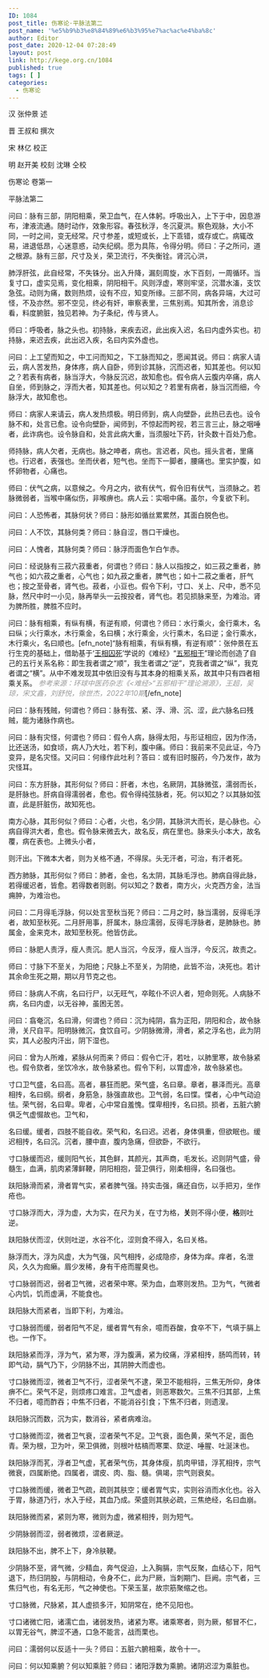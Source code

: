 ```yaml
---
ID: 1084
post_title: 伤寒论·平脉法第二
post_name: '%e5%b9%b3%e8%84%89%e6%b3%95%e7%ac%ac%e4%ba%8c'
author: Editor
post_date: 2020-12-04 07:28:49
layout: post
link: http://kege.org.cn/1084
published: true
tags: [ ]
categories:
  - 伤寒论
---
```

<!-- wp:paragraph -->
<p>汉 张仲景 述</p>
<p>晋 王叔和 撰次</p>
<p>宋 林亿 校正</p>
<p>明 赵开美 校刻 沈琳 仝校</p>
<p>伤寒论 卷第一</p>
<p>平脉法第二</p>
<!-- /wp:paragraph -->

<!-- wp:paragraph -->
<p>问曰：脉有三部，阴阳相乘，荣卫血气，在人体躬。呼吸出入，上下于中，因息游布，津液流通。随时动作，效象形容。春弦秋浮，冬沉夏洪。察色观脉，大小不同，一时之间，变无经常。尺寸参差，或短或长，上下乖错，或存或亡。病辄改易，进退低昂，心迷意惑，动失纪纲。愿为具陈，令得分明。师曰：子之所问，道之根源。脉有三部，尺寸及关，荣卫流行，不失衡铨。肾沉心洪，</p>
<!-- /wp:paragraph -->

<!-- wp:paragraph -->
<p>肺浮肝弦，此自经常，不失铢分。出入升降，漏刻周旋，水下百刻，一周循环。当复寸口，虚实见焉，变化相乘，阴阳相干。风则浮虚，寒则牢坚，沉潜水滀，支饮急弦。动则为痛，数则热烦，设有不应，知变所缘。三部不同，病各异端，大过可怪，不及亦然。邪不空见，终必有奸，审察表里，三焦别焉。知其所舍，消息诊看，料度腑脏，独见若神。为子条纪，传与贤人。</p>
<!-- /wp:paragraph -->

<!-- wp:paragraph -->
<p>师曰：呼吸者，脉之头也。初持脉，来疾去迟，此出疾入迟，名曰内虚外实也。初持脉，来迟去疾，此出迟入疾，名曰内实外虚也。</p>
<!-- /wp:paragraph -->

<!-- wp:paragraph -->
<p>问曰：上工望而知之，中工问而知之，下工脉而知之，愿闻其说。师曰：病家人请云，病人苦发热，身体疼，病人自卧，师到诊其脉，沉而迟者，知其差也。何以知之？若表有病者，脉当浮大，今脉反沉迟，故知愈也。假令病人云腹内卒痛，病人自坐，师到脉之，浮而大者，知其差也。何以知之？若里有病者，脉当沉而细，今脉浮大，故知愈也。</p>
<!-- /wp:paragraph -->

<!-- wp:paragraph --><!-- /wp:paragraph -->

<!-- wp:paragraph -->
<p>师曰：病家人来请云，病人发热烦极。明日师到，病人向壁卧，此热已去也。设令脉不和，处言已愈。设令向壁卧，闻师到，不惊起而盻视，若三言三止，脉之咽唾者，此诈病也。设令脉自和，处言此病大重，当须服吐下药，针灸数十百处乃愈。</p>
<!-- /wp:paragraph -->

<!-- wp:paragraph -->
<p>师持脉，病人欠者，无病也。脉之呻者，病也。言迟者，风也。摇头言者，里痛也。行迟者，表强也。坐而伏者，短气也。坐而下一脚者，腰痛也。里实护腹，如怀卵物者，心痛也。</p>
<!-- /wp:paragraph -->

<!-- wp:paragraph -->
<p>师曰：伏气之病，以意候之。今月之内，欲有伏气，假令旧有伏气，当须脉之。若脉微弱者，当喉中痛似伤，非喉痹也。病人云：实咽中痛。虽尔，今复欲下利。</p>
<!-- /wp:paragraph -->

<!-- wp:paragraph -->
<p>问曰：人恐怖者，其脉何状？师曰：脉形如循丝累累然，其面白脱色也。</p>
<!-- /wp:paragraph -->

<!-- wp:paragraph -->
<p>问曰：人不饮，其脉何类？师曰：脉自涩，唇口干燥也。</p>
<!-- /wp:paragraph -->

<!-- wp:paragraph -->
<p>问曰：人愧者，其脉何类？师曰：脉浮而面色乍白乍赤。</p>
<!-- /wp:paragraph -->

<!-- wp:paragraph -->
<p>问曰：经说脉有三菽六菽重者，何谓也？师曰：脉人以指按之，如三菽之重者，肺气也；如六菽之重者，心气也；如九菽之重者，脾气也；如十二菽之重者，肝气也；按之至骨者，肾气也。菽者，小豆也。假令下利，寸口、关上、尺中，悉不见脉，然尺中时一小见，脉再举头一云按投者，肾气也。若见损脉来至，为难治。肾为脾所胜，脾胜不应时。</p>
<!-- /wp:paragraph -->

<!-- wp:paragraph -->
<p>问曰：脉有相乘，有纵有横，有逆有顺，何谓也？师曰：水行乘火，金行乘木，名曰纵；火行乘水，木行乘金，名曰横；水行乘金，火行乘木，名曰逆；金行乘水，木行乘火，名曰顺也。[efn_note]“脉有相乘，有纵有横，有逆有顺”：张仲景在五行生克的基础上，借助基于‘<a href="http://kege.org.cn/encyclopedia/%e7%8e%8b%e7%9b%b8%e5%9b%9a%e6%ad%bb">王相囚死</a>’学说的《难经》“<a href="http://kege.org.cn/encyclopedia/%e4%ba%94%e9%82%aa">五邪相干</a>”理论而创造了自己的五行关系名称：即生我者谓之“顺”，我生者谓之“逆”，克我者谓之“纵”，我克者谓之“横”。从中不难发现其中依旧没有与其本身的相乘关系，故其中只有四者相乘关系。 <span style="color: #999999;"><em>参考来源：环球中医药杂志《&lt;难经&gt;“五邪相干”理论溯源》，王超，吴琼，宋文鑫，刘舒悦，徐世杰，2022年10期</em></span>[/efn_note]</p>
<!-- /wp:paragraph -->

<!-- wp:paragraph -->
<p>问曰：脉有残贼，何谓也？师曰：脉有弦、紧、浮、滑、沉、涩，此六脉名曰残贼，能为诸脉作病也。</p>
<!-- /wp:paragraph -->

<!-- wp:paragraph -->
<p>问曰：脉有灾怪，何谓也？师曰：假令人病，脉得太阳，与形证相应，因为作汤，比还送汤，如食顷，病人乃大吐，若下利，腹中痛。师曰：我前来不见此证，今乃变异，是名灾怪。又问曰：何缘作此吐利？答曰：或有旧时服药，今乃发作，故为灾怪耳。</p>
<!-- /wp:paragraph -->

<!-- wp:paragraph -->
<p>问曰：东方肝脉，其形何似？师曰：肝者，木也，名厥阴，其脉微弦，濡弱而长，是肝脉也。肝病自得濡弱者，愈也。假令得纯弦脉者，死。何以知之？以其脉如弦直，此是肝脏伤，故知死也。</p>
<!-- /wp:paragraph -->

<!-- wp:paragraph -->
<p>南方心脉，其形何似？师曰：心者，火也，名少阴，其脉洪大而长，是心脉也。心病自得洪大者，愈也。假令脉来微去大，故名反，病在里也。脉来头小本大，故名覆，病在表也。上微头小者，</p>
<!-- /wp:paragraph -->

<!-- wp:paragraph -->
<p>则汗出。下微本大者，则为关格不通，不得尿。头无汗者，可治，有汗者死。</p>
<!-- /wp:paragraph -->

<!-- wp:paragraph -->
<p>西方肺脉，其形何似？师曰：肺者，金也，名太阴，其脉毛浮也。肺病自得此脉，若得缓迟者，皆愈。若得数者则剧。何以知之？数者，南方火，火克西方金，法当痈肿，为难治也。</p>
<!-- /wp:paragraph -->

<!-- wp:paragraph -->
<p>问曰：二月得毛浮脉，何以处言至秋当死？师曰：二月之时，脉当濡弱，反得毛浮者，故知至秋死。二月肝用事，肝属木，脉应濡弱，反得毛浮脉者，是肺脉也。肺属金，金来克木，故知至秋死。他皆仿此。</p>
<!-- /wp:paragraph -->

<!-- wp:paragraph -->
<p>师曰：脉肥人责浮，瘦人责沉。肥人当沉，今反浮，瘦人当浮，今反沉，故责之。</p>
<!-- /wp:paragraph -->

<!-- wp:paragraph -->
<p>师曰：寸脉下不至关，为阳绝；尺脉上不至关，为阴绝，此皆不治，决死也。若计其余命生死之期，期以月节克之也。</p>
<!-- /wp:paragraph -->

<!-- wp:paragraph -->
<p>师曰：脉病人不病，名曰行尸，以无旺气，卒眩仆不识人者，短命则死。人病脉不病，名曰内虚，以无谷神，虽困无苦。</p>
<!-- /wp:paragraph -->

<!-- wp:paragraph -->
<p>问曰：翕奄沉，名曰滑，何谓也？师曰：沉为纯阴，翕为正阳，阴阳和合，故令脉滑，关尺自平。阳明脉微沉，食饮自可。少阴脉微滑，滑者，紧之浮名也，此为阴实，其人必股内汗出，阴下湿也。</p>
<!-- /wp:paragraph -->

<!-- wp:paragraph -->
<p>问曰：曾为人所难，紧脉从何而来？师曰：假令亡汗，若吐，以肺里寒，故令脉紧也。假令欬者，坐饮冷水，故令脉紧也。假令下利，以胃虚冷，故令脉紧也。</p>
<!-- /wp:paragraph -->

<!-- wp:paragraph -->
<p>寸口卫气盛，名曰高。高者，暴狂而肥。荣气盛，名曰章。章者，暴泽而光。高章相抟，名曰纲。纲者，身筋急，脉强直故也。卫气弱，名曰惵。惵者，心中气动迫怯。荣气弱，名曰卑。卑者，心中常自羞愧。惵卑相抟，名曰损。损者，五脏六腑俱乏气虚惙故也。卫气和，</p>
<!-- /wp:paragraph -->

<!-- wp:paragraph -->
<p>名曰缓。缓者，四肢不能自收。荣气和，名曰迟。迟者，身体俱重，但欲眠也。缓迟相抟，名曰沉。沉者，腰中直，腹内急痛，但欲卧，不欲行。</p>
<!-- /wp:paragraph -->

<!-- wp:paragraph -->
<p>寸口脉缓而迟，缓则阳气长，其色鲜，其颜光，其声商，毛发长。迟则阴气盛，骨髓生，血满，肌肉紧薄鲜鞕，阴阳相抱，营卫俱行，刚柔相得，名曰强也。</p>
<!-- /wp:paragraph -->

<!-- wp:paragraph -->
<p>趺阳脉滑而紧，滑者胃气实，紧者脾气强。持实击强，痛还自伤，以手把刃，坐作疮也。</p>
<!-- /wp:paragraph -->

<!-- wp:paragraph -->
<p>寸口脉浮而大，浮为虚，大为实，在尺为关，在寸为格，<strong>关</strong>则不得小便，<strong>格</strong>则吐逆。</p>
<!-- /wp:paragraph -->

<!-- wp:paragraph -->
<p>趺阳脉伏而涩，伏则吐逆，水谷不化，涩则食不得入，名曰关格。</p>
<!-- /wp:paragraph -->

<!-- wp:paragraph -->
<p>脉浮而大，浮为风虚，大为气强，风气相抟，必成隐疹，身体为痒。痒者，名泄风，久久为痂癞。眉少发稀，身有干疮而腥臭也。</p>
<!-- /wp:paragraph -->

<!-- wp:paragraph -->
<p>寸口脉弱而迟，弱者卫气微，迟者荣中寒。荣为血，血寒则发热。卫为气，气微者心内饥，饥而虚满，不能食也。</p>
<!-- /wp:paragraph -->

<!-- wp:paragraph -->
<p>趺阳脉大而紧者，当即下利，为难治。</p>
<!-- /wp:paragraph -->

<!-- wp:paragraph -->
<p>寸口脉弱而缓，弱者阳气不足，缓者胃气有余，噫而吞酸，食卒不下，气填于膈上也。一作下。</p>
<!-- /wp:paragraph -->

<!-- wp:paragraph -->
<p>趺阳脉紧而浮，浮为气，紧为寒，浮为腹满，紧为绞痛，浮紧相抟，肠鸣而转，转即气动，膈气乃下，少阴脉不出，其阴肿大而虚也。</p>
<!-- /wp:paragraph -->

<!-- wp:paragraph -->
<p>寸口脉微而涩，微者卫气不行，涩者荣气不逮，荣卫不能相将，三焦无所仰，身体痹不仁。荣气不足，则烦疼口难言。卫气虚者，则恶寒数欠。三焦不归其部，上焦不归者，噫而酢吞；中焦不归者，不能消谷引食；下焦不归者，则遗溲。</p>
<!-- /wp:paragraph -->

<!-- wp:paragraph -->
<p>趺阳脉沉而数，沉为实，数消谷，紧者病难治。</p>
<!-- /wp:paragraph -->

<!-- wp:paragraph -->
<p>寸口脉微而涩，微者卫气衰，涩者荣气不足。卫气衰，面色黄，荣气不足，面色青。荣为根，卫为叶，荣卫俱微，则根叶枯槁而寒栗、欬逆、唾腥、吐涎沫也。</p>
<!-- /wp:paragraph -->

<!-- wp:paragraph -->
<p>趺阳脉浮而芤，浮者卫气虚，芤者荣气伤，其身体瘦，肌肉甲错，浮芤相抟，宗气微衰，四属断绝。四属者，谓皮、肉、脂、髓。俱竭，宗气则衰矣。</p>
<!-- /wp:paragraph -->

<!-- wp:paragraph -->
<p>寸口脉微而缓，微者卫气疏，疏则其肤空；缓者胃气实，实则谷消而水化也。谷入于胃，脉道乃行，水入于经，其血乃成。荣盛则其肤必疏，三焦绝经，名曰血崩。</p>
<!-- /wp:paragraph -->

<!-- wp:paragraph -->
<p>趺阳脉微而紧，紧则为寒，微则为虚，微紧相抟，则为短气。</p>
<!-- /wp:paragraph -->

<!-- wp:paragraph -->
<p>少阴脉弱而涩，弱者微烦，涩者厥逆。</p>
<!-- /wp:paragraph -->

<!-- wp:paragraph -->
<p>趺阳脉不出，脾不上下，身冷肤鞕。</p>
<!-- /wp:paragraph -->

<!-- wp:paragraph -->
<p>少阴脉不至，肾气微，少精血，奔气促迫，上入胸膈，宗气反聚，血结心下，阳气退下，热归阴股，与阴相动，令身不仁，此为尸厥，当刺期门、巨阙。宗气者，三焦归气也，有名无形，气之神使也。下荣玉茎，故宗筋聚缩之也。</p>
<!-- /wp:paragraph -->

<!-- wp:paragraph -->
<p>寸口脉微，尺脉紧，其人虚损多汗，知阴常在，绝不见阳也。</p>
<!-- /wp:paragraph -->

<!-- wp:paragraph -->
<p>寸口诸微亡阳，诸濡亡血，诸弱发热，诸紧为寒。诸乘寒者，则为厥，郁冒不仁，以胃无谷气，脾涩不通，口急不能言，战而栗也。</p>
<!-- /wp:paragraph -->

<!-- wp:paragraph -->
<p>问曰：濡弱何以反适十一头？师曰：五脏六腑相乘，故令十一。</p>
<!-- /wp:paragraph -->

<!-- wp:paragraph -->
<p>问曰：何以知乘腑？何以知乘脏？师曰：诸阳浮数为乘腑。诸阴迟涩为乘脏也。</p>
<!-- /wp:paragraph -->